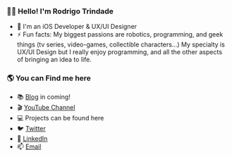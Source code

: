 ### 👋🏻 Hello! I'm Rodrigo Trindade 

- 📱 I'm an iOS Developer & UX/UI Designer
- ⚡ Fun facts: My biggest passions are robotics, programming, and geek things (tv series, video-games, collectible characters…) My specialty is UX/UI Design but I really enjoy programming, and all the other aspects of bringing an idea to life. 

### 🌎 You can Find me here 

- 📚 [Blog](https://rodrigotrindade.dev/blog) in coming!
- 🎬 [YouTube Channel](https://www.youtube.com/channel/UCjX7xDE0hL0HdwUcL1eehUw)
- 💻 Projects can be found here
- 🐦 [Twitter](https://twitter.com/rtcoding)
- 💼 [LinkedIn](https://www.linkedin.com/in/txaiwieser)
- 📫 [Email](rodrigotrindade.dev@gmail.com)
